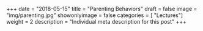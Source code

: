 +++
date = "2018-05-15"
title = "Parenting Behaviors"
draft = false
image = "img/parenting.jpg"
showonlyimage = false
categories = [ "Lectures"]
weight = 2
description = "Individual meta description for this post"
+++



